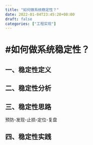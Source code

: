```yaml
---
title: "如何做系统稳定性？"
date: 2022-01-04T23:45:20+08:00
draft: false
categories: ["工程实现"]
---
```


# #如何做系统稳定性？

## 一、稳定性定义



## 二、稳定性分析



## 三、稳定性思路

预防-发现-止损-定位-复盘



## 四、稳定性实践
